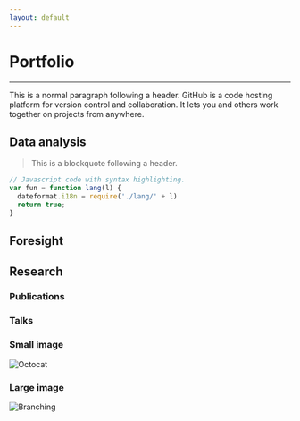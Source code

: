 ```yaml
---
layout: default
---
```


# Portfolio
* * *

This is a normal paragraph following a header. GitHub is a code hosting platform for version control and collaboration. It lets you and others work together on projects from anywhere.

## Data analysis

> This is a blockquote following a header.

```js
// Javascript code with syntax highlighting.
var fun = function lang(l) {
  dateformat.i18n = require('./lang/' + l)
  return true;
}
```

## Foresight

## Research

### Publications

### Talks

### Small image

![Octocat](https://github.githubassets.com/images/icons/emoji/octocat.png)

### Large image

![Branching](https://guides.github.com/activities/hello-world/branching.png)
